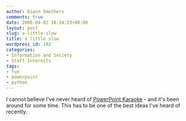 ```yaml
---
author: Diann Smothers
comments: true
date: 2008-04-02 18:34:23+00:00
layout: post
slug: a-little-slow
title: a little slow
wordpress_id: 102
categories:
- Information and Society
- Staff Interests
tags:
- fun
- powerpoint
- python
---
```


I cannot believe I've never heard of [PowerPoint Karaoke](http://python.meetup.com/181/calendar/7566266/?a=cv1c_grp) - and it's been around for some time. This has to be one of the best ideas I've heard of recently.
